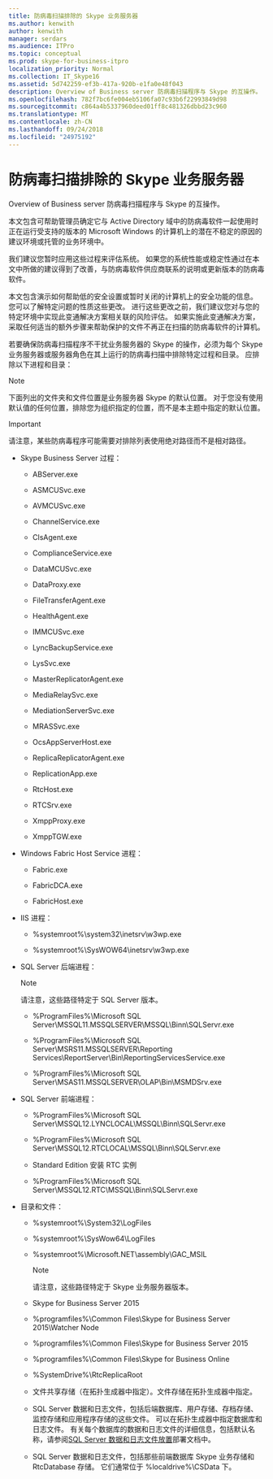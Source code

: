 ```yaml
---
title: 防病毒扫描排除的 Skype 业务服务器
ms.author: kenwith
author: kenwith
manager: serdars
ms.audience: ITPro
ms.topic: conceptual
ms.prod: skype-for-business-itpro
localization_priority: Normal
ms.collection: IT_Skype16
ms.assetid: 5d742259-ef3b-417a-920b-e1fa0e48f043
description: Overview of Business server 防病毒扫描程序与 Skype 的互操作。
ms.openlocfilehash: 782f7bc6fe004eb5106fa07c93b6f22993849d98
ms.sourcegitcommit: c864a4b5337960deed01ff8c481326dbbd23c960
ms.translationtype: MT
ms.contentlocale: zh-CN
ms.lasthandoff: 09/24/2018
ms.locfileid: "24975192"
---
```

# <a name="antivirus-scanning-exclusions-for-skype-for-business-server"></a>防病毒扫描排除的 Skype 业务服务器

Overview of Business server 防病毒扫描程序与 Skype 的互操作。

本文包含可帮助管理员确定它与 Active Directory 域中的防病毒软件一起使用时正在运行受支持的版本的 Microsoft Windows 的计算机上的潜在不稳定的原因的建议环境或托管的业务环境中。

我们建议您暂时应用这些过程来评估系统。 如果您的系统性能或稳定性通过在本文中所做的建议得到了改善，与防病毒软件供应商联系的说明或更新版本的防病毒软件。

本文包含演示如何帮助低的安全设置或暂时关闭的计算机上的安全功能的信息。 您可以了解特定问题的性质这些更改。 进行这些更改之前，我们建议您对与您的特定环境中实现此变通解决方案相关联的风险评估。 如果实施此变通解决方案，采取任何适当的额外步骤来帮助保护的文件不再正在扫描的防病毒软件的计算机。

若要确保防病毒扫描程序不干扰业务服务器的 Skype 的操作，必须为每个 Skype 业务服务器或服务器角色在其上运行的防病毒扫描中排除特定过程和目录。 应排除以下进程和目录：

> [!NOTE]
> 下面列出的文件夹和文件位置是业务服务器 Skype 的默认位置。 对于您没有使用默认值的任何位置，排除您为组织指定的位置，而不是本主题中指定的默认位置。

> [!IMPORTANT]
> 请注意，某些防病毒程序可能需要对排除列表使用绝对路径而不是相对路径。

- Skype Business Server 过程：

  - ABServer.exe

  - ASMCUSvc.exe

  - AVMCUSvc.exe

  - ChannelService.exe

  - ClsAgent.exe

  - ComplianceService.exe

  - DataMCUSvc.exe

  - DataProxy.exe

  - FileTransferAgent.exe

  - HealthAgent.exe

  - IMMCUSvc.exe
  
  - LyncBackupService.exe

  - LysSvc.exe

  - MasterReplicatorAgent.exe

  - MediaRelaySvc.exe

  - MediationServerSvc.exe

  - MRASSvc.exe

  - OcsAppServerHost.exe

  - ReplicaReplicatorAgent.exe

  - ReplicationApp.exe

  - RtcHost.exe

  - RTCSrv.exe

  - XmppProxy.exe

  - XmppTGW.exe

- Windows Fabric Host Service 进程：

  - Fabric.exe

  - FabricDCA.exe

  - FabricHost.exe

- IIS 进程：

  - %systemroot%\system32\inetsrv\w3wp.exe

  - %systemroot%\SysWOW64\inetsrv\w3wp.exe

- SQL Server 后端进程：

    > [!NOTE]
    > 请注意，这些路径特定于 SQL Server 版本。

  - %ProgramFiles%\Microsoft SQL Server\MSSQL11.MSSQLSERVER\MSSQL\Binn\SQLServr.exe

  - %ProgramFiles%\Microsoft SQL Server\MSRS11.MSSQLSERVER\Reporting Services\ReportServer\Bin\ReportingServicesService.exe

  - %ProgramFiles%\Microsoft SQL Server\MSAS11.MSSQLSERVER\OLAP\Bin\MSMDSrv.exe

- SQL Server 前端进程：

  - %ProgramFiles%\Microsoft SQL Server\MSSQL12.LYNCLOCAL\MSSQL\Binn\SQLServr.exe

  - %ProgramFiles%\Microsoft SQL Server\MSSQL12.RTCLOCAL\MSSQL\Binn\SQLServr.exe

  - Standard Edition 安装 RTC 实例

  - %ProgramFiles%\Microsoft SQL Server\MSSQL12.RTC\MSSQL\Binn\SQLServr.exe

- 目录和文件：

  - %systemroot%\System32\LogFiles

  - %systemroot%\SysWow64\LogFiles

  - %systemroot%\Microsoft.NET\assembly\GAC_MSIL

    > [!NOTE]
    > 请注意，这些路径特定于 Skype 业务服务器版本。

  - Skype for Business Server 2015

  - %programfiles%\Common Files\Skype for Business Server 2015\Watcher Node

  - %programfiles%\Common Files\Skype for Business Server 2015

  - %programfiles%\Common Files\Skype for Business Online

  - %SystemDrive%\RtcReplicaRoot

  - 文件共享存储（在拓扑生成器中指定）。文件存储在拓扑生成器中指定。

  - SQL Server 数据和日志文件，包括后端数据库、用户存储、存档存储、监控存储和应用程序存储的这些文件。 可以在拓扑生成器中指定数据库和日志文件。 有关每个数据库的数据和日志文件的详细信息，包括默认名称，请参阅[SQL Server 数据和日志文件放置](https://technet.microsoft.com/library/67aa525b-8aa3-474f-827e-8e1d4697f30f.aspx)部署文档中。

  - SQL Server 数据和日志文件，包括那些前端数据库 Skype 业务存储和 RtcDatabase 存储。 它们通常位于 %localdrive%\CSData 下。


